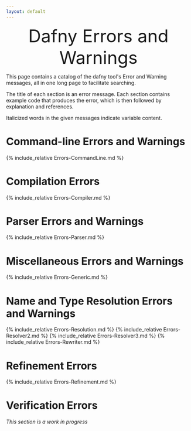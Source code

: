 ```yaml
---
layout: default
---
```

<font size="+4"><p style="text-align: center;">Dafny Errors and Warnings</p></font> <!-- PDFOMIT -->


<link rel="stylesheet" href="../assets/main.css">
<link rel="icon" href="../images/dafny-favicon.png" type="image/png">
<link rel="icon" href="../images/dafny-favicon.svg" type="image/svg+xml">

<script src="https://cdn.mathjax.org/mathjax/latest/MathJax.js?config=TeX-AMS-MML_HTMLorMML" type="text/javascript"></script>

This page contains a catalog of the dafny tool's Error and Warning messages,
all in one long page to facilitate searching.

The title of each section is an error message.
Each section contains example code that produces the error,
which is then followed by explanation and references.

Italicized words in the given messages indicate variable content.

# **Command-line Errors and Warnings**

{% include_relative Errors-CommandLine.md %} 

# **Compilation Errors**

{% include_relative Errors-Compiler.md %}

# **Parser Errors and Warnings**

{% include_relative Errors-Parser.md %}

# **Miscellaneous Errors and Warnings**

{% include_relative Errors-Generic.md %}

# **Name and Type Resolution Errors and Warnings**

{% include_relative Errors-Resolution.md %}
{% include_relative Errors-Resolver2.md %}
{% include_relative Errors-Resolver3.md %}
{% include_relative Errors-Rewriter.md %}

# **Refinement Errors**

{% include_relative Errors-Refinement.md %}

# **Verification Errors**

_This section is a work in progress_

